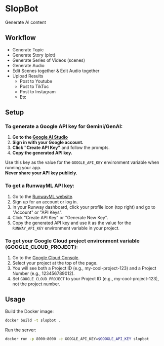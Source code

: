# SlopBot
Generate AI content

## Workflow

 - Generate Topic
 - Generate Story (plot)
 - Generate Series of Videos (scenes)
 - Generate Audio
 - Edit Scenes together & Edit Audio together
 - Upload Results
    - Post to Youtube
    - Post to TikToc
    - Post to Instagram
    - Etc

## Setup

### To generate a Google API key for Gemini/GenAI:

1. **Go to the [Google AI Studio](https://aistudio.google.com/app/apikey)**
2. **Sign in with your Google account.**
3. **Click "Create API Key"** and follow the prompts.
4. **Copy the generated API key.**

Use this key as the value for the `GOOGLE_API_KEY` environment variable when running your app.  
**Never share your API key publicly.**

### To get a RunwayML API key:

1. Go to the [RunwayML website](https://runwayml.com/).
2. Sign up for an account or log in.
3. In your Runway dashboard, click your profile icon (top right) and go to "Account" or "API Keys".
4. Click "Create API Key" or "Generate New Key".
5. Copy the generated API key and use it as the value for the `RUNWAY_API_KEY` environment variable in your project.

### To get your Google Cloud project environment variable (GOOGLE_CLOUD_PROJECT):

1. Go to the [Google Cloud Console](http://console.cloud.google.com/).
2. Select your project at the top of the page.
3. You will see both a Project ID (e.g., my-cool-project-123) and a Project Number (e.g., 123456789012).
4. Set `GOOGLE_CLOUD_PROJECT` to your Project ID (e.g., my-cool-project-123), not the project number.

## Usage

Build the Docker image:
```sh
docker build -t slopbot .
```

Run the server:
```sh
docker run -p 8000:8000 -e GOOGLE_API_KEY=$GOOGLE_API_KEY slopbot
```
